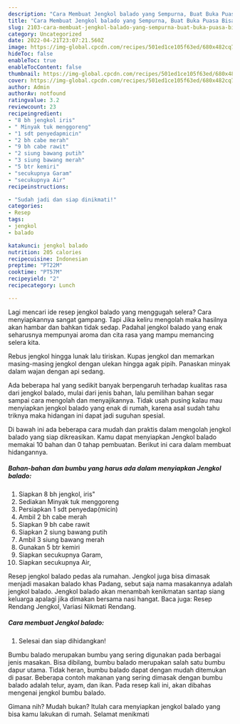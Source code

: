 ```yaml
---
description: "Cara Membuat Jengkol balado yang Sempurna, Buat Buka Puasa Bisa Manjain Lidah"
title: "Cara Membuat Jengkol balado yang Sempurna, Buat Buka Puasa Bisa Manjain Lidah"
slug: 2103-cara-membuat-jengkol-balado-yang-sempurna-buat-buka-puasa-bisa-manjain-lidah
category: Uncategorized
date: 2022-04-21T23:07:21.560Z
image: https://img-global.cpcdn.com/recipes/501ed1ce105f63ed/680x482cq70/jengkol-balado-foto-resep-utama.jpg
hideToc: false
enableToc: true
enableTocContent: false
thumbnail: https://img-global.cpcdn.com/recipes/501ed1ce105f63ed/680x482cq70/jengkol-balado-foto-resep-utama.jpg
cover: https://img-global.cpcdn.com/recipes/501ed1ce105f63ed/680x482cq70/jengkol-balado-foto-resep-utama.jpg
author: Admin
authorAv: notfound
ratingvalue: 3.2
reviewcount: 23
recipeingredient:
- "8 bh jengkol iris"
- " Minyak tuk menggoreng"
- "1 sdt penyedapmicin"
- "2 bh cabe merah"
- "9 bh cabe rawit"
- "2 siung bawang putih"
- "3 siung bawang merah"
- "5 btr kemiri"
- "secukupnya Garam"
- "secukupnya Air"
recipeinstructions:

- "Sudah jadi dan siap dinikmati!"
categories:
- Resep
tags:
- jengkol
- balado

katakunci: jengkol balado 
nutrition: 205 calories
recipecuisine: Indonesian
preptime: "PT22M"
cooktime: "PT57M"
recipeyield: "2"
recipecategory: Lunch

---
```



Lagi mencari ide resep jengkol balado yang menggugah selera? Cara menyiapkannya sangat gampang. Tapi Jika keliru mengolah maka hasilnya akan hambar dan bahkan tidak sedap. Padahal jengkol balado yang enak seharusnya mempunyai aroma dan cita rasa yang mampu memancing selera kita.


Rebus jengkol hingga lunak lalu tiriskan. Kupas jengkol dan memarkan masing-masing jengkol dengan ulekan hingga agak pipih. Panaskan minyak dalam wajan dengan api sedang.

Ada beberapa hal yang sedikit banyak berpengaruh terhadap kualitas rasa dari jengkol balado, mulai dari jenis bahan, lalu pemilihan bahan segar sampai cara mengolah dan menyajikannya. Tidak usah pusing kalau mau menyiapkan jengkol balado yang enak di rumah, karena asal sudah tahu triknya maka hidangan ini dapat jadi suguhan spesial.


Di bawah ini ada beberapa cara mudah dan praktis dalam mengolah jengkol balado yang siap dikreasikan. Kamu dapat menyiapkan Jengkol balado memakai 10 bahan dan 0 tahap pembuatan. Berikut ini cara dalam membuat hidangannya.

<!--inarticleads1-->

##### Bahan-bahan dan bumbu yang harus ada dalam menyiapkan Jengkol balado:

1. Siapkan 8 bh jengkol, iris&#34;
1. Sediakan  Minyak tuk menggoreng
1. Persiapkan 1 sdt penyedap(micin)
1. Ambil 2 bh cabe merah
1. Siapkan 9 bh cabe rawit
1. Siapkan 2 siung bawang putih
1. Ambil 3 siung bawang merah
1. Gunakan 5 btr kemiri
1. Siapkan secukupnya Garam,
1. Siapkan secukupnya Air,


Resep jengkol balado pedas ala rumahan. Jengkol juga bisa dimasak menjadi masakan balado khas Padang, sebut saja nama masakannya adalah jengkol balado. Jengkol balado akan menambah kenikmatan santap siang keluarga apalagi jika dimakan bersama nasi hangat. Baca juga: Resep Rendang Jengkol, Variasi Nikmati Rendang. 

<!--inarticleads2-->

##### Cara membuat Jengkol balado:


1. Selesai dan siap dihidangkan!

Bumbu balado merupakan bumbu yang sering digunakan pada berbagai jenis masakan. Bisa dibilang, bumbu balado merupakan salah satu bumbu dapur utama. Tidak heran, bumbu balado dapat dengan mudah ditemukan di pasar. Beberapa contoh makanan yang sering dimasak dengan bumbu balado adalah telur, ayam, dan ikan. Pada resep kali ini, akan dibahas mengenai jengkol bumbu balado. 

Gimana nih? Mudah bukan? Itulah cara menyiapkan jengkol balado yang bisa kamu lakukan di rumah. Selamat menikmati
